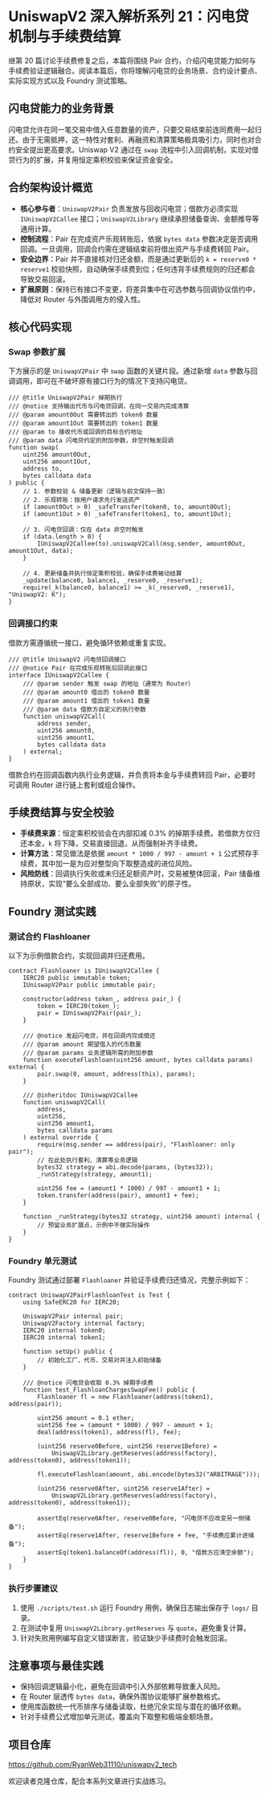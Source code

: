 # UniswapV2 深入解析系列 21：闪电贷机制与手续费结算

继第 20 篇讨论手续费修复之后，本篇将围绕 Pair 合约，介绍闪电贷能力如何与手续费验证逻辑融合。阅读本篇后，你将理解闪电贷的业务场景、合约设计要点、实际实现方式以及 Foundry 测试策略。

## 闪电贷能力的业务背景
闪电贷允许在同一笔交易中借入任意数量的资产，只要交易结束前连同费用一起归还。由于无需抵押，这一特性对套利、再融资和清算策略极具吸引力，同时也对合约安全提出更高要求。Uniswap V2 通过在 `swap` 流程中引入回调机制，实现对借贷行为的扩展，并复用恒定乘积校验来保证资金安全。

## 合约架构设计概览
- **核心参与者**：`UniswapV2Pair` 负责发放与回收闪电贷；借款方必须实现 `IUniswapV2Callee` 接口；`UniswapV2Library` 继续承担储备查询、金额推导等通用计算。
- **控制流程**：Pair 在完成资产乐观转账后，依据 `bytes data` 参数决定是否调用回调。一旦调用，回调合约需在逻辑结束前将借出资产与手续费转回 Pair。
- **安全边界**：Pair 并不直接核对归还金额，而是通过更新后的 `k = reserve0 * reserve1` 校验快照，自动确保手续费到位；任何违背手续费规则的归还都会导致交易回滚。
- **扩展原则**：保持已有接口不变更，将差异集中在可选参数与回调协议信约中，降低对 Router 与外围调用方的侵入性。

## 核心代码实现

### Swap 参数扩展
下方展示的是 `UniswapV2Pair` 中 `swap` 函数的关键片段。通过新增 `data` 参数与回调调用，即可在不破坏原有接口行为的情况下支持闪电贷。

```solidity
/// @title UniswapV2Pair 掉期执行
/// @notice 支持输出代币与闪电贷回调，在同一交易内完成清算
/// @param amount0Out 需要转出的 token0 数量
/// @param amount1Out 需要转出的 token1 数量
/// @param to 接收代币或回调的目标合约地址
/// @param data 闪电贷约定的附加参数，非空时触发回调
function swap(
    uint256 amount0Out,
    uint256 amount1Out,
    address to,
    bytes calldata data
) public {
    // 1. 参数校验 & 储备更新（逻辑与前文保持一致）
    // 2. 乐观转账：按用户请求先行发送资产
    if (amount0Out > 0) _safeTransfer(token0, to, amount0Out);
    if (amount1Out > 0) _safeTransfer(token1, to, amount1Out);

    // 3. 闪电贷回调：仅在 data 非空时触发
    if (data.length > 0) {
        IUniswapV2Callee(to).uniswapV2Call(msg.sender, amount0Out, amount1Out, data);
    }

    // 4. 更新储备并执行恒定乘积校验，确保手续费被动结算
    _update(balance0, balance1, _reserve0, _reserve1);
    require(_k(balance0, balance1) >= _k(_reserve0, _reserve1), "UniswapV2: K");
}
```

### 回调接口约束
借款方需遵循统一接口，避免循环依赖或重复实现。

```solidity
/// @title UniswapV2 闪电贷回调接口
/// @notice Pair 在完成乐观转账后回调此接口
interface IUniswapV2Callee {
    /// @param sender 触发 swap 的地址（通常为 Router）
    /// @param amount0 借出的 token0 数量
    /// @param amount1 借出的 token1 数量
    /// @param data 借款方自定义的执行参数
    function uniswapV2Call(
        address sender,
        uint256 amount0,
        uint256 amount1,
        bytes calldata data
    ) external;
}
```

借款合约在回调函数内执行业务逻辑，并负责将本金与手续费转回 Pair，必要时可调用 Router 进行链上套利或组合操作。

## 手续费结算与安全校验
- **手续费来源**：恒定乘积校验会在内部扣减 0.3% 的掉期手续费。若借款方仅归还本金，`k` 将下降，交易直接回退，从而强制补齐手续费。
- **计算方法**：常见做法是依据 `amount * 1000 / 997 - amount + 1` 公式预存手续费，其中加一是为应对整型向下取整造成的进位风险。
- **风险防线**：回调执行失败或未归还足额资产时，交易被整体回滚，Pair 储备维持原状，实现“要么全部成功、要么全部失败”的原子性。

## Foundry 测试实践

### 测试合约 Flashloaner
以下为示例借款合约，实现回调并归还费用。

```solidity
contract Flashloaner is IUniswapV2Callee {
    IERC20 public immutable token;
    IUniswapV2Pair public immutable pair;

    constructor(address token_, address pair_) {
        token = IERC20(token_);
        pair = IUniswapV2Pair(pair_);
    }

    /// @notice 发起闪电贷，并在回调内完成偿还
    /// @param amount 期望借入的代币数量
    /// @param params 业务逻辑所需的附加参数
    function executeFlashloan(uint256 amount, bytes calldata params) external {
        pair.swap(0, amount, address(this), params);
    }

    /// @inheritdoc IUniswapV2Callee
    function uniswapV2Call(
        address,
        uint256,
        uint256 amount1,
        bytes calldata params
    ) external override {
        require(msg.sender == address(pair), "Flashloaner: only pair");
        // 在此处执行套利、清算等业务逻辑
        bytes32 strategy = abi.decode(params, (bytes32));
        _runStrategy(strategy, amount1);

        uint256 fee = (amount1 * 1000) / 997 - amount1 + 1;
        token.transfer(address(pair), amount1 + fee);
    }

    function _runStrategy(bytes32 strategy, uint256 amount) internal {
        // 预留业务扩展点，示例中不做实际操作
    }
}
```

### Foundry 单元测试
Foundry 测试通过部署 `Flashloaner` 并验证手续费归还情况，完整示例如下：

```solidity
contract UniswapV2PairFlashloanTest is Test {
    using SafeERC20 for IERC20;

    UniswapV2Pair internal pair;
    UniswapV2Factory internal factory;
    IERC20 internal token0;
    IERC20 internal token1;

    function setUp() public {
        // 初始化工厂、代币、交易对并注入初始储备
    }

    /// @notice 闪电贷会收取 0.3% 掉期手续费
    function test_FlashloanChargesSwapFee() public {
        Flashloaner fl = new Flashloaner(address(token1), address(pair));

        uint256 amount = 0.1 ether;
        uint256 fee = (amount * 1000) / 997 - amount + 1;
        deal(address(token1), address(fl), fee);

        (uint256 reserve0Before, uint256 reserve1Before) =
            UniswapV2Library.getReserves(address(factory), address(token0), address(token1));

        fl.executeFlashloan(amount, abi.encode(bytes32("ARBITRAGE")));

        (uint256 reserve0After, uint256 reserve1After) =
            UniswapV2Library.getReserves(address(factory), address(token0), address(token1));

        assertEq(reserve0After, reserve0Before, "闪电贷不应改变另一侧储备");
        assertEq(reserve1After, reserve1Before + fee, "手续费应累计进储备");
        assertEq(token1.balanceOf(address(fl)), 0, "借款方应清空余额");
    }
}
```

### 执行步骤建议
1. 使用 `./scripts/test.sh` 运行 Foundry 用例，确保日志输出保存于 `logs/` 目录。
2. 在测试中复用 `UniswapV2Library.getReserves` 与 `quote`，避免重复计算。
3. 针对失败用例编写自定义错误断言，验证缺少手续费时会触发回滚。

## 注意事项与最佳实践
- 保持回调逻辑最小化，避免在回调中引入外部依赖导致重入风险。
- 在 Router 层透传 `bytes data`，确保外围协议能够扩展参数格式。
- 使用库函数统一代币排序与储备读取，杜绝冗余实现与潜在的循环依赖。
- 针对手续费公式增加单元测试，覆盖向下取整和极端金额场景。

## 项目仓库
https://github.com/RyanWeb31110/uniswapv2_tech

欢迎读者克隆仓库，配合本系列文章进行实战练习。
